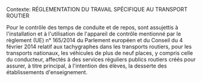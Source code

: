 Contexte: RÉGLEMENTATION DU TRAVAIL SPÉCIFIQUE AU TRANSPORT ROUTIER

Pour le contrôle des temps de conduite et de repos, sont assujettis à l'installation et à l'utilisation de l'appareil de contrôle mentionné par le règlement (UE) n° 165/2014 du Parlement européen et du Conseil du 4 février 2014 relatif aux tachygraphes dans les transports routiers, pour les transports nationaux, les véhicules de plus de neuf places, y compris celle du conducteur, affectés à des services réguliers publics routiers créés pour assurer, à titre principal, à l'intention des élèves, la desserte des établissements d'enseignement.